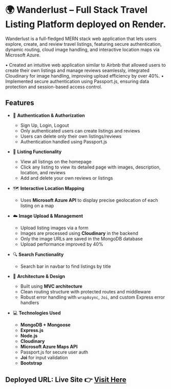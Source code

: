 # 🌍 Wanderlust – Full Stack Travel Listing Platform deployed on Render.

Wanderlust is a full-fledged MERN stack web application that lets users explore, create, and review travel listings, featuring secure authentication, dynamic routing, cloud image handling, and interactive location maps via Microsoft Azure.

• Created an intuitive web application similar to Airbnb that allowed users to create their own listings and manage reviews seamlessly, integrated Cloudinary for image handling, improving upload efficiency by over 40%.
• Implemented secure authentication using Passport.js, ensuring data protection and session-based access control.

## Features

- 🔐 **Authentication & Authorization**
  - Sign Up, Login, Logout
  - Only authenticated users can create listings and reviews
  - Users can delete only their own listings/reviews
  - Authentication handled using Passport.js

- 🧭 **Listing Functionality**
  - View all listings on the homepage
  - Click any listing to view its detailed page with images, description, location, and reviews
  - Add and delete your own reviews or listings

- 🗺️ **Interactive Location Mapping**
  - Uses **Microsoft Azure API** to display precise geolocation of each listing on a map

- ☁️ **Image Upload & Management**
  - Upload listing images via a form
  - Images are processed using **Cloudinary** in the backend
  - Only the image URLs are saved in the MongoDB database
  - Upload performance improved by 40%

- 🔍 **Search Functionality**
  - Search bar in navbar to find listings by title

- 🧱 **Architecture & Design**
  - Built using **MVC architecture**
  - Clean routing structure with protected routes and middleware
  - Robust error handling with `wrapAsync`, `Joi`, and custom Express error handlers

- 💻 **Technologies Used**
  - **MongoDB + Mongoose**
  - **Express.js**
  - **Node.js**
  - **Cloudinary**
  - **Microsoft Azure Maps API**
  - Passport.js for secure user auth
  - **Joi** for input validation
  - **Bootstrap** 


## Deployed URL: **Live Site 👉** [Visit Here](https://wanderlust-hcp4.onrender.com)



